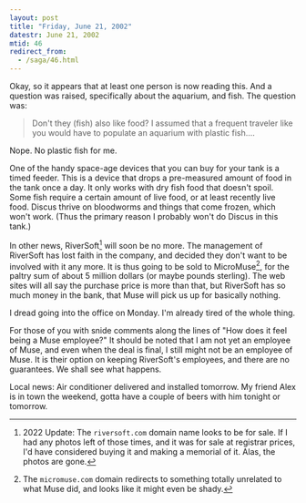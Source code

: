 ```yaml
---
layout: post
title: "Friday, June 21, 2002"
datestr: June 21, 2002
mtid: 46
redirect_from:
  - /saga/46.html
---
```


Okay, so it appears that at least one person is now reading this. And a question
was raised, specifically about the aquarium, and fish. The question was:

> Don't they (fish) also like food? I assumed that a frequent traveler like
you would have to populate an aquarium with plastic fish....

Nope. No plastic fish for me.

One of the handy space-age devices that you can buy for your tank is a timed
feeder. This is a device that drops a pre-measured amount of food in the tank
once a day. It only works with dry fish food that doesn't spoil. Some fish require
a certain amount of live food, or at least recently live food. Discus thrive
on bloodworms and things that come frozen, which won't work. (Thus the primary
reason I probably won't do Discus in this tank.)

In other news, RiverSoft[^1] will soon be no more. The management of RiverSoft
has lost faith in the company, and decided they don't want to be involved with
it any more. It is thus going to be sold to MicroMuse[^2],
for the paltry sum of about 5 million dollars (or maybe pounds sterling). The
web sites will all say the purchase price is more than that, but RiverSoft has
so much money in the bank, that Muse will pick us up for basically nothing.

I dread going into the office on Monday. I'm already tired of the whole thing.

For those of you with snide comments along the lines of &quot;How does it feel
being a Muse employee?&quot; It should be noted that I am not yet an employee
of Muse, and even when the deal is final, I still might not be an employee of
Muse. It is their option on keeping RiverSoft's employees, and there are no
guarantees. We shall see what happens.

Local news: Air conditioner delivered and installed tomorrow. My friend Alex
is in town the weekend, gotta have a couple of beers with him tonight or tomorrow.

[^1]: 2022 Update: The `riversoft.com` domain name looks to be for sale.  If I had
      any photos left of those times, and it was for sale at registrar prices, I'd
      have considered buying it and making a memorial of it.  Alas, the photos are
      gone.

[^2]: The `micromuse.com` domain redirects to something totally unrelated to
      what Muse did, and looks like it might even be shady.
